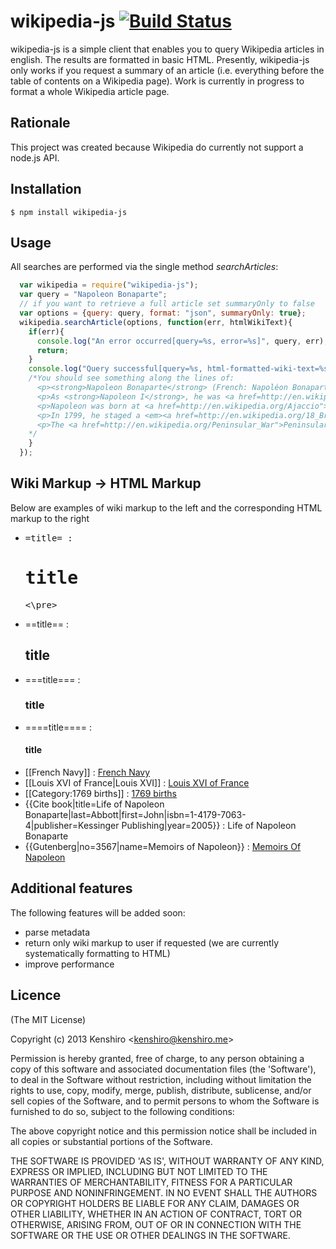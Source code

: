 # wikipedia-js [![Build Status](https://travis-ci.org/kenshiro-o/wikipedia-js.png?branch=master)](https://travis-ci.org/kenshiro-o/wikipedia-js)

  wikipedia-js is a simple client that enables you to query Wikipedia articles in english. The results are formatted
in basic HTML.
Presently, wikipedia-js only works if you request a summary of an article (i.e. everything before the table of contents
on a Wikipedia page). Work is currently in progress to format a whole Wikipedia article page.

## Rationale

  This project was created because Wikipedia do currently not support a node.js API.

## Installation

    $ npm install wikipedia-js

## Usage
  All searches are performed via the single method *searchArticles*:

  ```js
    var wikipedia = require("wikipedia-js");
    var query = "Napoleon Bonaparte";
    // if you want to retrieve a full article set summaryOnly to false
    var options = {query: query, format: "json", summaryOnly: true};
    wikipedia.searchArticle(options, function(err, htmlWikiText){
      if(err){
        console.log("An error occurred[query=%s, error=%s]", query, err);
        return;
      }
      console.log("Query successful[query=%s, html-formatted-wiki-text=%s]", query, htmlWikiText);
      /*You should see something along the lines of:
        <p><strong>Napoleon Bonaparte</strong> (French: Napoléon Bonaparte [napoleɔ̃ bɔnɑpaʁt], Italian: Napoleone Buonaparte; 15 August 1769&nbsp;– 5 May 1821) was a French military and political leader who rose to prominence during the latter stages of the <a href=http://en.wikipedia.org/French_Revolution">French Revolution</a> and its associated <a href=http://en.wikipedia.org/French_Revolutionary_Wars">wars</a> in Europe.</p>
        <p>As <strong>Napoleon I</strong>, he was <a href=http://en.wikipedia.org/Emperor_of_the_French">Emperor of the French</a> from 1804 to 1815. His legal reform, the <a href=http://en.wikipedia.org/Napoleonic_Code">Napoleonic Code</a>, has been a major influence on many <a href=http://en.wikipedia.org/Civil_law_(legal_system)">civil law</a> jurisdictions worldwide, but he is best remembered for his role in the wars led against France by a series of coalitions, the so-called <a href=http://en.wikipedia.org/Napoleonic_Wars">Napoleonic Wars</a>. He established hegemony over most of continental Europe and sought to spread the ideals of the French Revolution, while consolidating an <a href=http://en.wikipedia.org/First_French_Empire">imperial monarchy</a> which restored aspects of the deposed <em><a href=http://en.wikipedia.org/Ancien_Régime">Ancien Régime</a>.</em> Due to his success in these wars, often against numerically superior enemies, he is generally regarded as one of the greatest military commanders of all time, and his campaigns are studied at military academies worldwide.(ref: Schom 1998)</p>
        <p>Napoleon was born at <a href=http://en.wikipedia.org/Ajaccio">Ajaccio</a> in <a href=http://en.wikipedia.org/Corsica">Corsica</a> in a family of <a href=http://en.wikipedia.org/Nobility_of_Italy">noble Italian</a> ancestry which had settled Corsica in the 16th century. He trained as an artillery officer in mainland France. He rose to prominence under the <a href=http://en.wikipedia.org/French_First_Republic">French First Republic</a> and led successful campaigns against the <a href=http://en.wikipedia.org/First_Coalition">First</a> and <a href=http://en.wikipedia.org/War_of_the_Second_Coalition">Second</a> Coalitions arrayed against France. He led a successful invasion of the Italian peninsula.</p>
        <p>In 1799, he staged a <em><a href=http://en.wikipedia.org/18_Brumaire">coup d</em>état</a> and installed himself as <a href=http://en.wikipedia.org/First_Consul">First Consul</a>; five years later the French Senate proclaimed him emperor, following a <a href=http://en.wikipedia.org/plebiscite">plebiscite</a> in his favour. In the first decade of the 19th century, the <a href=http://en.wikipedia.org/First_French_Empire">French Empire</a> under Napoleon engaged in a series of conflicts—the Napoleonic Wars—that involved every major European power.(ref: Schom 1998) After a streak of victories, France secured a dominant position in continental Europe, and Napoleon maintained the French <a href=http://en.wikipedia.org/sphere_of_influence">sphere of influence</a> through the formation of extensive alliances and the appointment of friends and family members to rule other European countries as French <a href=http://en.wikipedia.org/client_state">client state</a>s.</p>
        <p>The <a href=http://en.wikipedia.org/Peninsular_War">Peninsular War</a> and 1812 <a href=http://en.wikipedia.org/French_invasion_of_Russia">French invasion of Russia</a> marked turning points in Napoleons fortunes. His <a href=http://en.wikipedia.org/Grande_Armée">Grande Armée</a> was badly damaged in the campaign and never fully recovered. In 1813, the <a href=http://en.wikipedia.org/Sixth_Coalition">Sixth Coalition</a> defeated his forces <a href=http://en.wikipedia.org/Battle_of_Leipzig">at Leipzig</a>; the following year the Coalition invaded France, forced Napoleon to abdicate and exiled him to the island of <a href=http://en.wikipedia.org/Elba">Elba</a>. Less than a year later, he escaped Elba and returned to power, but was defeated at the <a href=http://en.wikipedia.org/Battle_of_Waterloo">Battle of Waterloo</a> in June 1815. Napoleon spent the last six years of his life in confinement by the British on the island of <a href=http://en.wikipedia.org/Saint_Helena">Saint Helena</a>. An autopsy concluded he died of <a href=http://en.wikipedia.org/stomach_cancer">stomach cancer</a>, but there has been some debate about the cause of his death, as some scholars have speculated that he was a victim of <a href=http://en.wikipedia.org/arsenic_poisoning">arsenic poisoning</a>.</p>
      */
      }
    });
  ```

## Wiki Markup -> HTML Markup
  Below are examples of wiki markup to the left and the corresponding  HTML markup to the right
  * <pre>=title= : <h1>title</h1><\pre>
  * ==title== : <h2>title</h2>
  * ===title=== : <h3>title</h3>
  * ====title==== : <h4>title</h4>
  * [[French Navy]] : <a href="http://en.wikipedia.org/wiki/French_Navy">French Navy</a>
  * [[Louis XVI of France|Louis XVI]] : <a href="http://en.wikipedia.org/wiki/Louis_XVI">Louis XVI of France</a>
  * [[Category:1769 births]] : <span class="category"><a href="http://en.wikipedia.org/wiki/Category:1769_births">1769 births</a></span>
  * {{Cite book|title=Life of Napoleon Bonaparte|last=Abbott|first=John|isbn=1-4179-7063-4|publisher=Kessinger Publishing|year=2005}} : <span class="reference" data-type="book " data-last="John" data-last="Abbott" data-year="2005" data-publisher="Kessinger Publishing" data-isbn="1-4179-7063-4">Life of Napoleon Bonaparte</span>
  * {{Gutenberg|no=3567|name=Memoirs of Napoleon}} : <a href="http://www.gutenberg.org/ebooks/3567">Memoirs Of Napoleon</a>



## Additional features

  The following features will be added soon:
  - parse metadata
  - return only wiki markup to user if requested (we are currently systematically formatting to HTML)
  - improve performance

## Licence

(The MIT License)

Copyright (c) 2013 Kenshiro &lt;kenshiro@kenshiro.me&gt;

Permission is hereby granted, free of charge, to any person obtaining
a copy of this software and associated documentation files (the
'Software'), to deal in the Software without restriction, including
without limitation the rights to use, copy, modify, merge, publish,
distribute, sublicense, and/or sell copies of the Software, and to
permit persons to whom the Software is furnished to do so, subject to
the following conditions:

The above copyright notice and this permission notice shall be
included in all copies or substantial portions of the Software.

THE SOFTWARE IS PROVIDED 'AS IS', WITHOUT WARRANTY OF ANY KIND,
EXPRESS OR IMPLIED, INCLUDING BUT NOT LIMITED TO THE WARRANTIES OF
MERCHANTABILITY, FITNESS FOR A PARTICULAR PURPOSE AND NONINFRINGEMENT.
IN NO EVENT SHALL THE AUTHORS OR COPYRIGHT HOLDERS BE LIABLE FOR ANY
CLAIM, DAMAGES OR OTHER LIABILITY, WHETHER IN AN ACTION OF CONTRACT,
TORT OR OTHERWISE, ARISING FROM, OUT OF OR IN CONNECTION WITH THE
SOFTWARE OR THE USE OR OTHER DEALINGS IN THE SOFTWARE.